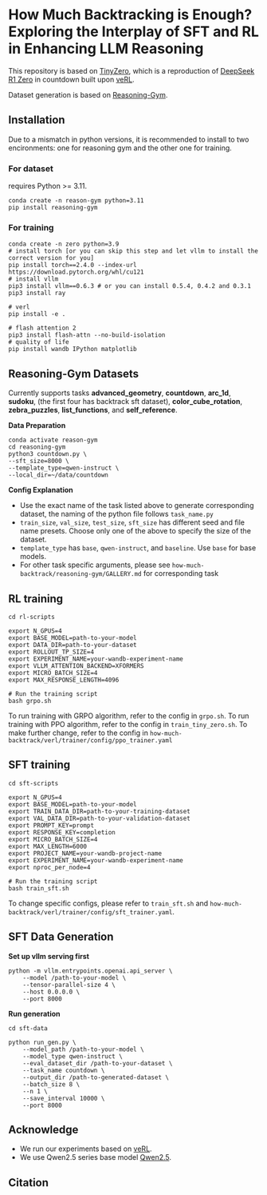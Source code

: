 # How Much Backtracking is Enough? Exploring the Interplay of SFT and RL in Enhancing LLM Reasoning

This repository is based on [TinyZero](https://github.com/Jiayi-Pan/TinyZero), which is a reproduction of [DeepSeek R1 Zero](https://github.com/deepseek-ai/DeepSeek-R1) in countdown built upon [veRL](https://github.com/volcengine/verl).

Dataset generation is based on [Reasoning-Gym](https://github.com/open-thought/reasoning-gym).


## Installation
Due to a mismatch in python versions, it is recommended to install to two encironments: one for reasoning gym and the other one for training.

### For dataset 
requires Python >= 3.11.
```
conda create -n reason-gym python=3.11
pip install reasoning-gym 
```

### For training
```
conda create -n zero python=3.9
# install torch [or you can skip this step and let vllm to install the correct version for you]
pip install torch==2.4.0 --index-url https://download.pytorch.org/whl/cu121
# install vllm
pip3 install vllm==0.6.3 # or you can install 0.5.4, 0.4.2 and 0.3.1
pip3 install ray

# verl
pip install -e .

# flash attention 2
pip3 install flash-attn --no-build-isolation
# quality of life
pip install wandb IPython matplotlib
```

## Reasoning-Gym Datasets

Currently supports tasks __advanced_geometry__, __countdown__, __arc_1d__, __sudoku__, (the first four has backtrack sft dataset), __color_cube_rotation__, __zebra_puzzles__, __list_functions__, and __self_reference__.


**Data Preparation**
```
conda activate reason-gym
cd reasoning-gym
python3 countdown.py \
--sft_size=8000 \
--template_type=qwen-instruct \
--local_dir=~/data/countdown
```

**Config Explanation** 

- Use the exact name of the task listed above to generate corresponding dataset, the naming of the python file follows `task_name.py`
- `train_size`, `val_size`, `test_size`, `sft_size` has different seed and file name presets. Choose only one of the above to specify the size of the dataset.
- `template_type` has `base`, `qwen-instruct`, and `baseline`. Use `base` for base models.
- For other task specific arguments, please see `how-much-backtrack/reasoning-gym/GALLERY.md` for corresponding task

## RL training 
```
cd rl-scripts

export N_GPUS=4
export BASE_MODEL=path-to-your-model
export DATA_DIR=path-to-your-dataset
export ROLLOUT_TP_SIZE=4
export EXPERIMENT_NAME=your-wandb-experiment-name
export VLLM_ATTENTION_BACKEND=XFORMERS
export MICRO_BATCH_SIZE=4
export MAX_RESPONSE_LENGTH=4096

# Run the training script
bash grpo.sh
```

To run training with GRPO algorithm, refer to the config in `grpo.sh`. To run training with PPO algorithm, refer to the config in `train_tiny_zero.sh`. To make further change, refer to the config in `how-much-backtrack/verl/trainer/config/ppo_trainer.yaml`

## SFT training
```
cd sft-scripts

export N_GPUS=4
export BASE_MODEL=path-to-your-model
export TRAIN_DATA_DIR=path-to-your-training-dataset
export VAL_DATA_DIR=path-to-your-validation-dataset
export PROMPT_KEY=prompt
export RESPONSE_KEY=completion
export MICRO_BATCH_SIZE=4
export MAX_LENGTH=6000
export PROJECT_NAME=your-wandb-project-name
export EXPERIMENT_NAME=your-wandb-experiment-name
export nproc_per_node=4

# Run the training script
bash train_sft.sh 
```

To change specific configs, please refer to `train_sft.sh` and `how-much-backtrack/verl/trainer/config/sft_trainer.yaml`.

## SFT Data Generation
**Set up vllm serving first**
```
python -m vllm.entrypoints.openai.api_server \
    --model /path-to-your-model \
    --tensor-parallel-size 4 \
    --host 0.0.0.0 \
    --port 8000
```
**Run generation**
```
cd sft-data

python run_gen.py \
    --model_path /path-to-your-model \
    --model_type qwen-instruct \
    --eval_dataset_dir /path-to-your-dataset \
    --task_name countdown \
    --output_dir /path-to-generated-dataset \
    --batch_size 8 \
    --n 1 \
    --save_interval 10000 \
    --port 8000
```



## Acknowledge
* We run our experiments based on [veRL](https://github.com/volcengine/verl).
* We use Qwen2.5 series base model [Qwen2.5](https://github.com/QwenLM/Qwen2.5).

## Citation
```
```
